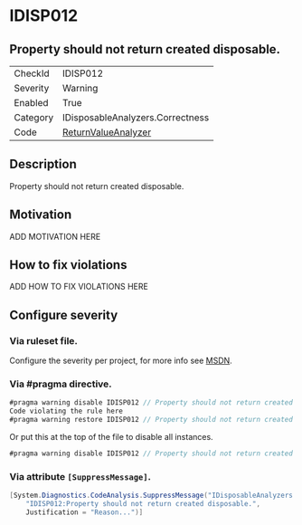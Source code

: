 # IDISP012
## Property should not return created disposable.

<!-- start generated table -->
<table>
  <tr>
    <td>CheckId</td>
    <td>IDISP012</td>
  </tr>
  <tr>
    <td>Severity</td>
    <td>Warning</td>
  </tr>
  <tr>
    <td>Enabled</td>
    <td>True</td>
  </tr>
  <tr>
    <td>Category</td>
    <td>IDisposableAnalyzers.Correctness</td>
  </tr>
  <tr>
    <td>Code</td>
    <td><a href="https://github.com/DotNetAnalyzers/IDisposableAnalyzers/blob/master/IDisposableAnalyzers/Analyzers/ReturnValueAnalyzer.cs">ReturnValueAnalyzer</a></td>
  </tr>
</table>
<!-- end generated table -->

## Description

Property should not return created disposable.

## Motivation

ADD MOTIVATION HERE

## How to fix violations

ADD HOW TO FIX VIOLATIONS HERE

<!-- start generated config severity -->
## Configure severity

### Via ruleset file.

Configure the severity per project, for more info see [MSDN](https://msdn.microsoft.com/en-us/library/dd264949.aspx).

### Via #pragma directive.
```C#
#pragma warning disable IDISP012 // Property should not return created disposable.
Code violating the rule here
#pragma warning restore IDISP012 // Property should not return created disposable.
```

Or put this at the top of the file to disable all instances.
```C#
#pragma warning disable IDISP012 // Property should not return created disposable.
```

### Via attribute `[SuppressMessage]`.

```C#
[System.Diagnostics.CodeAnalysis.SuppressMessage("IDisposableAnalyzers.Correctness", 
    "IDISP012:Property should not return created disposable.", 
    Justification = "Reason...")]
```
<!-- end generated config severity -->